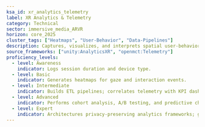 ```yaml
---
ksa_id: xr_analytics_telemetry
label: XR Analytics & Telemetry
category: Technical
sector: immersive_media_ARVR
horizon: core_2025
cluster_tags: ["Heatmaps", "User-Behavior", "Data-Pipelines"]
description: Captures, visualizes, and interprets spatial user-behavior data (gaze, movement, drop-offs) to drive design and monetization decisions.
source_frameworks: ["unity:AnalyticsXR", "openmct:Telemetry"]
proficiency_levels:
  - level: Awareness
    indicator: Logs session duration and device type.
  - level: Basic
    indicator: Generates heatmaps for gaze and interaction events.
  - level: Intermediate
    indicator: Builds ETL pipelines; correlates telemetry with KPI dashboards.
  - level: Advanced
    indicator: Performs cohort analysis, A/B testing, and predictive churn modeling.
  - level: Expert
    indicator: Architectures privacy-preserving analytics frameworks; guides product strategy through data storytelling.
---
```


